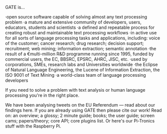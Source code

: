 GATE is...

  ·open source software capable of solving almost any text processing problem
  ·a mature and extensive community of developers, users, educators, students and scientists
  ·a defined and repeatable process for creating robust and maintainable text processing workflows
  ·in active use for all sorts of language processing tasks and applications, including: voice of the customer; cancer research; drug research; decision support; recruitment; web mining; information extraction; semantic annotation
  ·the result of a €multi-million R&D programme running since 1995, funded by commercial users, the EC, BBSRC, EPSRC, AHRC, JISC, etc.
  ·used by corporations, SMEs, research labs and Universities worldwide
  ·the Eclipse of Natural Language Engineering, the Lucene of Information Extraction, the ISO 9001 of Text Mining
  ·a world-class team of language processing developers
  
If you need to solve a problem with text analysis or human language processing you're in the right place.

We have been analysing tweets on the EU Referendum — read about our findings here.
If you are already using GATE then please cite our work!
Read on: an overview; a glossy; 2 minute guide; books; the user guide; screen cams; papers/theory; core API; core plugins list. Or here's our Pi-Tronics stuff with the Raspberry Pi.
